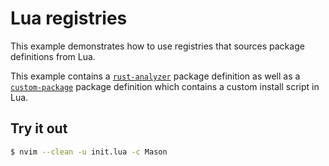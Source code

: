 # Lua registries

This example demonstrates how to use registries that sources package definitions from Lua.

This example contains a [`rust-analyzer`](./lua/my-mason-registry/rust-analyzer.lua) package definition as well as a
[`custom-package`](./lua/my-mason-registry/custom-package.lua) package definition which contains a custom install
script in Lua.

## Try it out

```sh
$ nvim --clean -u init.lua -c Mason
```
